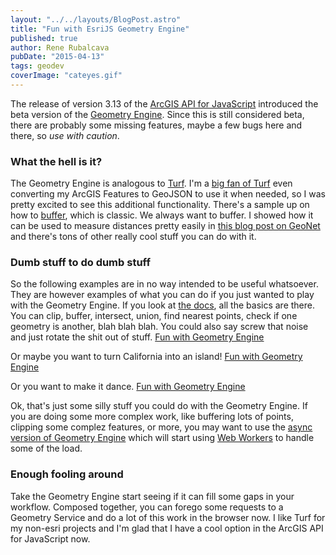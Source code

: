 ```yaml
---
layout: "../../layouts/BlogPost.astro"
title: "Fun with EsriJS Geometry Engine"
published: true
author: Rene Rubalcava
pubDate: "2015-04-13"
tags: geodev
coverImage: "cateyes.gif"
---
```


The release of version 3.13 of the [ArcGIS API for JavaScript](https://developers.arcgis.com/javascript/) introduced the beta version of the [Geometry Engine](https://developers.arcgis.com/javascript/jsapi/esri.geometry.geometryengine-amd.html). Since this is still considered beta, there are probably some missing features, maybe a few bugs here and there, so _use with caution_.

### What the hell is it?

The Geometry Engine is analogous to [Turf](http://turfjs.org/). I'm a [big fan of Turf](https://odoe.net/blog/exploring-new-turf/) even converting my ArcGIS Features to GeoJSON to use it when needed, so I was pretty excited to see this additional functionality. There's a sample up on how to [buffer](https://developers.arcgis.com/javascript/jssamples/ge_geodesic_buffers.html), which is classic. We always want to buffer. I showed how it can be used to measure distances pretty easily in [this blog post on GeoNet](https://geonet.esri.com/people/odoe/blog/2015/04/01/esrijs-with-reactjs-updated) and there's tons of other really cool stuff you can do with it.

### Dumb stuff to do dumb stuff

So the following examples are in no way intended to be useful whatsoever. They are however examples of what you can do if you just wanted to play with the Geometry Engine. If you look at [the docs](https://developers.arcgis.com/javascript/jsapi/esri.geometry.geometryengine-amd.html), all the basics are there. You can clip, buffer, intersect, union, find nearest points, check if one geometry is another, blah blah blah. You could also say screw that noise and just rotate the shit out of stuff. [Fun with Geometry Engine](http://jsbin.com/ziwegefote/1/embed?output)

Or maybe you want to turn California into an island! [Fun with Geometry Engine](http://jsbin.com/ziwegefote/2/embed?output)

Or you want to make it dance. [Fun with Geometry Engine](http://jsbin.com/ziwegefote/3/embed?output)

Ok, that's just some silly stuff you could do with the Geometry Engine. If you are doing some more complex work, like buffering lots of points, clipping some complez features, or more, you may want to use the [async version of Geometry Engine](https://developers.arcgis.com/javascript/jsapi/esri.geometry.geometryengineasync-amd.html) which will start using [Web Workers](https://developer.mozilla.org/en-US/docs/Web/API/Web_Workers_API/Using_web_workers) to handle some of the load.

### Enough fooling around

Take the Geometry Engine start seeing if it can fill some gaps in your workflow. Composed together, you can forego some requests to a Geometry Service and do a lot of this work in the browser now. I like Turf for my non-esri projects and I'm glad that I have a cool option in the ArcGIS API for JavaScript now.

